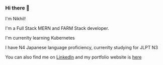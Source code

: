 ### Hi there 👋

I'm Nikhil!

I'm a Full Stack MERN and FARM Stack developer.

I'm currenlty learning Kubernetes

I have N4 Japanese language proficiency, currenlty studying for JLPT N3

You can also find me on [LinkedIn](https://www.linkedin.com/in/nikhilbk9148/) and my portfolio website is [here](https://portfolio.nikhil-bk.com/)

<!--
**nikhil-bk/nikhil-bk** is a ✨ _special_ ✨ repository because its `README.md` (this file) appears on your GitHub profile.

Here are some ideas to get you started:

- 🔭 I’m currently working on ...
- 🌱 I’m currently learning ...
- 👯 I’m looking to collaborate on ...
- 🤔 I’m looking for help with ...
- 💬 Ask me about ...
- 📫 How to reach me: ...
- 😄 Pronouns: ...
- ⚡ Fun fact: ...
-->

